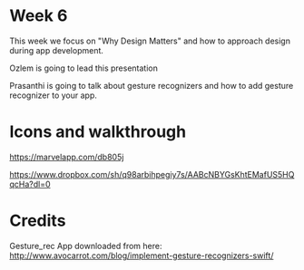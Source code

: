 # Week 6

This week we focus on "Why Design Matters" and how to approach design during app development.

Ozlem is going to lead this presentation

Prasanthi is going to talk about gesture recognizers and how to add gesture recognizer to your app. 

# Icons and walkthrough

https://marvelapp.com/db805j

https://www.dropbox.com/sh/q98arbihpegiy7s/AABcNBYGsKhtEMafUS5HQqcHa?dl=0

# Credits

Gesture_rec App downloaded from here:
http://www.avocarrot.com/blog/implement-gesture-recognizers-swift/
